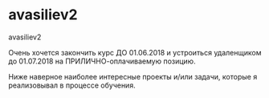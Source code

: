 # avasiliev2
avasiliev2

Очень хочется закончить курс ДО 01.06.2018 и устроиться удаленщиком до 01.07.2018 на ПРИЛИЧНО-оплачиваемую позицию.


Ниже наверное наиболее интересные проекты и/или задачи, которые я реализовывал в процессе обучения. 